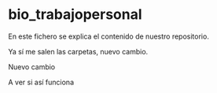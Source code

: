 # bio_trabajopersonal

En este fichero se explica el contenido de nuestro repositorio.

Ya sí me salen las carpetas, nuevo cambio.

Nuevo cambio

A ver si así funciona